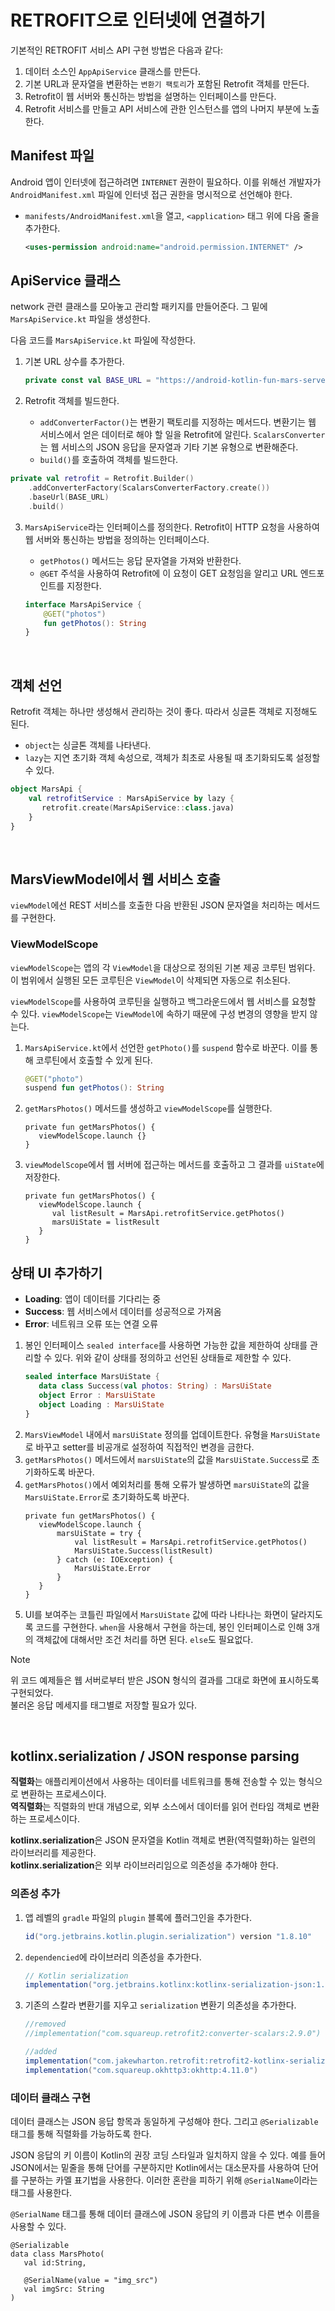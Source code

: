 # RETROFIT으로 인터넷에 연결하기

기본적인 RETROFIT 서비스 API 구현 방법은 다음과 같다:

1. 데이터 소스인 `AppApiService` 클래스를 만든다.
2. 기본 URL과 문자열을 변환하는 `변환기 팩토리`가 포함된 Retrofit 객체를 만든다.
3. Retrofit이 웹 서버와 통신하는 방법을 설명하는 인터페이스를 만든다.
4. Retrofit 서비스를 만들고 API 서비스에 관한 인스턴스를 앱의 나머지 부분에 노출한다.

## Manifest 파일

Android 앱이 인터넷에 접근하려면 `INTERNET` 권한이 필요하다. 이를 위해선 개발자가 `AndroidManifest.xml` 파일에 인터넷 접근 권한을 명시적으로 선언해야 한다.

- `manifests/AndroidManifest.xml`을 열고, `<application>` 태그 위에 다음 줄을 추가한다.
   ```xml
   <uses-permission android:name="android.permission.INTERNET" />
   ```

## ApiService 클래스

network 관련 클래스를 모아놓고 관리할 패키지를 만들어준다. 그 밑에 `MarsApiService.kt` 파일을 생성한다.

다음 코드를 `MarsApiService.kt` 파일에 작성한다.

1. 기본 URL 상수를 추가한다.
   
   ```kotlin
   private const val BASE_URL = "https://android-kotlin-fun-mars-server.appspot.com"
   ```
   
2.  Retrofit 객체를 빌드한다.
   
    - `addConverterFactor()`는 변환기 팩토리를 지정하는 메서드다. 변환기는 웹 서비스에서 얻은 데이터로 해야 할 일을 Retrofit에 알린다.
     `ScalarsConverter`는 웹 서비스의 JSON 응답을 문자열과 기타 기본 유형으로 변환해준다.
    - `build()`를 호출하여 객체를 빌드한다.
      
   ```kotlin
   private val retrofit = Retrofit.Builder()
       .addConverterFactory(ScalarsConverterFactory.create())
       .baseUrl(BASE_URL)
       .build()
   ```
  
3. `MarsApiService`라는 인터페이스를 정의한다. Retrofit이 HTTP 요청을 사용하여 웹 서버와 통신하는 방법을 정의하는 인터페이스다.
   
    - `getPhotos()` 메서드는 응답 문자열을 가져와 반환한다.
    - `@GET` 주석을 사용하여 Retrofit에 이 요청이 GET 요청임을 알리고 URL 엔드포인트를 지정한다.
      
   ```kotlin
   interface MarsApiService {
       @GET("photos")
       fun getPhotos(): String
   }
   ```

<br>

## 객체 선언

Retrofit 객체는 하나만 생성해서 관리하는 것이 좋다. 따라서 싱글톤 객체로 지정해도 된다.

- `object`는 싱글톤 객체를 나타낸다.
- `lazy`는 지연 초기화 객체 속성으로, 객체가 최초로 사용될 때 초기화되도록 설정할 수 있다. 
```kotlin
object MarsApi {
    val retrofitService : MarsApiService by lazy {
       retrofit.create(MarsApiService::class.java)
    }
}
```

<br>

## MarsViewModel에서 웹 서비스 호출

`viewModel`에선 REST 서비스를 호출한 다음 반환된 JSON 문자열을 처리하는 메서드를 구현한다. 

### ViewModelScope

`viewModelScope`는 앱의 각 `ViewModel`을 대상으로 정의된 기본 제공 코루틴 범위다. 이 범위에서 실행된 모든 코루틴은 `ViewModel`이 삭제되면 자동으로 취소된다.

`viewModelScope`를 사용하여 코루틴을 실행하고 백그라운드에서 웹 서비스를 요청할 수 있다. `viewModelScope`는 `ViewModel`에 속하기 때문에 구성 변경의 영향을 받지 않는다.

1. `MarsApiService.kt`에서 선언한 `getPhoto()`를 `suspend` 함수로 바꾼다. 이를 통해 코루틴에서 호출할 수 있게 된다.
   ```kotlin
   @GET("photo")
   suspend fun getPhotos(): String
   ```
2. `getMarsPhotos()` 메서드를 생성하고 `viewModelScope`를 실행한다. 
   ```
   private fun getMarsPhotos() {
      viewModelScope.launch {}
   }
   ```
3. `viewModelScope`에서 웹 서버에 접근하는 메서드를 호출하고 그 결과를 `uiState`에 저장한다.
   ```
   private fun getMarsPhotos() {
      viewModelScope.launch {
         val listResult = MarsApi.retrofitService.getPhotos()
         marsUiState = listResult
      }
   }
   ```

## 상태 UI 추가하기

- **Loading**: 앱이 데이터를 기다리는 중
- **Success**: 웹 서비스에서 데이터를 성공적으로 가져옴
- **Error**: 네트워크 오류 또는 연결 오류

1. 봉인 인터페이스 `sealed interface`를 사용하면 가능한 값을 제한하여 상태를 관리할 수 있다. 위와 같이 상태를 정의하고 선언된 상태들로 제한할 수 있다.
   ```kotlin
   sealed interface MarsUiState {
      data class Success(val photos: String) : MarsUiState
      object Error : MarsUiState
      object Loading : MarsUiState
   }
   ```
2. `MarsViewModel` 내에서 `marsUiState` 정의를 업데이트한다. 유형을 `MarsUiState`로 바꾸고 setter를 비공개로 설정하여 직접적인 변경을 금한다.
3. `getMarsPhotos()` 메서드에서 `marsUiState`의 값을 `MarsUiState.Success`로 초기화하도록 바꾼다.
4. `getMarsPhotos()`에서 예외처리를 통해 오류가 발생하면 `marsUiState`의 값을 `MarsUiState.Error`로 초기화하도록 바꾼다.
   ```
   private fun getMarsPhotos() {
      viewModelScope.launch {
          marsUiState = try {
              val listResult = MarsApi.retrofitService.getPhotos()
              MarsUiState.Success(listResult)
          } catch (e: IOException) {
              MarsUiState.Error
          }
      }
   }
   ```
5. UI를 보여주는 코틀린 파일에서 `MarsUiState` 값에 따라 나타나는 화면이 달라지도록 코드를 구현한다. `when`을 사용해서 구현을 하는데, 봉인 인터페이스로 인해 3개의 객체값에 대해서만 조건 처리를 하면 된다. `else`도 필요없다.

>[!NOTE]
> 위 코드 예제들은 웹 서버로부터 받은 JSON 형식의 결과를 그대로 화면에 표시하도록 구현되었다.   
> 불러온 응답 메세지를 태그별로 저장할 필요가 있다.

<br>

## kotlinx.serialization / JSON response parsing

**직렬화**는 애플리케이션에서 사용하는 데이터를 네트워크를 통해 전송할 수 있는 형식으로 변환하는 프로세스이다.   
**역직렬화**는 직렬화의 반대 개념으로, 외부 소스에서 데이터를 읽어 런타임 객체로 변환하는 프로세스이다. 

**kotlinx.serialization**은 JSON 문자열을 Kotlin 객체로 변환(역직렬화)하는 일련의 라이브러리를 제공한다.   
**kotlinx.serialization**은 외부 라이브러리임으로 의존성을 추가해야 한다.

### 의존성 추가

1. 앱 레벨의 `gradle` 파일의 `plugin` 블록에 플러그인을 추가한다.
   ```gradle
   id("org.jetbrains.kotlin.plugin.serialization") version "1.8.10"
   ```
2. `dependencied`에 라이브러리 의존성을 추가한다.
   ```gradle
   // Kotlin serialization
   implementation("org.jetbrains.kotlinx:kotlinx-serialization-json:1.5.1")
   ```
3. 기존의 스칼라 변환기를 지우고 `serialization` 변환기 의존성을 추가한다.
   ```gradle
   //removed
   //implementation("com.squareup.retrofit2:converter-scalars:2.9.0")

   //added
   implementation("com.jakewharton.retrofit:retrofit2-kotlinx-serialization-converter:1.0.0")
   implementation("com.squareup.okhttp3:okhttp:4.11.0")
   ```

### 데이터 클래스 구현

데이터 클래스는 JSON 응답 항목과 동일하게 구성해야 한다. 그리고 `@Serializable` 태그를 통해 직렬화를 가능하도록 한다.

JSON 응답의 키 이름이 Kotlin의 권장 코딩 스타일과 일치하지 않을 수 있다. 예를 들어 JSON에서는 밑줄을 통해 단어를 구분하지만 Kotlin에서는 대소문자를 사용하여 단어를 구분하는 카멜 표기법을 사용한다. 이러한 혼란을 피하기 위해 `@SerialName`이라는 태그를 사용한다.

`@SerialName` 태그를 통해 데이터 클래스에 JSON 응답의 키 이름과 다른 변수 이름을 사용할 수 있다.

```
@Serializable
data class MarsPhoto(
   val id:String,

   @SerialName(value = "img_src")
   val imgSrc: String
)
```
